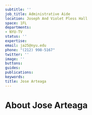 ```yaml
---
subtitle: ''
job_title: Administrative Aide
location: Joseph And Violet Pless Hall
space: 1FL
departments:
- NYU-TV
status: ''
expertise: 
email: ja25@nyu.edu
phone: "(212) 998-5167"
twitter: ''
image: ''
buttons: 
guides: 
publications: 
keywords: 
title: Jose Arteaga
---
```


# About Jose Arteaga